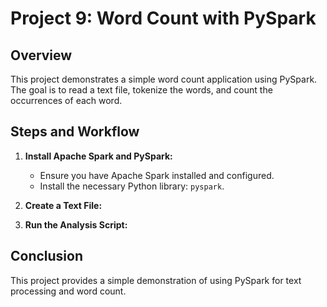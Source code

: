 # Project 9: Word Count with PySpark

## Overview
This project demonstrates a simple word count application using PySpark. The goal is to read a text file, tokenize the words, and count the occurrences of each word.

## Steps and Workflow

1. **Install Apache Spark and PySpark:**
   - Ensure you have Apache Spark installed and configured.
   - Install the necessary Python library: `pyspark`.

2. **Create a Text File:**

3. **Run the Analysis Script:**


## Conclusion

This project provides a simple  demonstration of using PySpark for text processing and word count.

